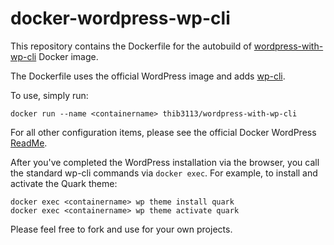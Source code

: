 # docker-wordpress-wp-cli
This repository contains the Dockerfile for the autobuild of [wordpress-with-wp-cli](https://registry.hub.docker.com/u/thib3113/wordpress-with-wp-cli/) Docker image.

The Dockerfile uses the official WordPress image and adds [wp-cli](http://wp-cli.org/).

To use, simply run: 

    docker run --name <containername> thib3113/wordpress-with-wp-cli

For all other configuration items, please see the official Docker WordPress [ReadMe](https://github.com/docker-library/docs/tree/master/wordpress).

After you've completed the WordPress installation via the browser, you call the standard wp-cli commands via `docker exec`. For example, to install and activate the Quark theme:

    docker exec <containername> wp theme install quark
    docker exec <containername> wp theme activate quark

Please feel free to fork and use for your own projects.
